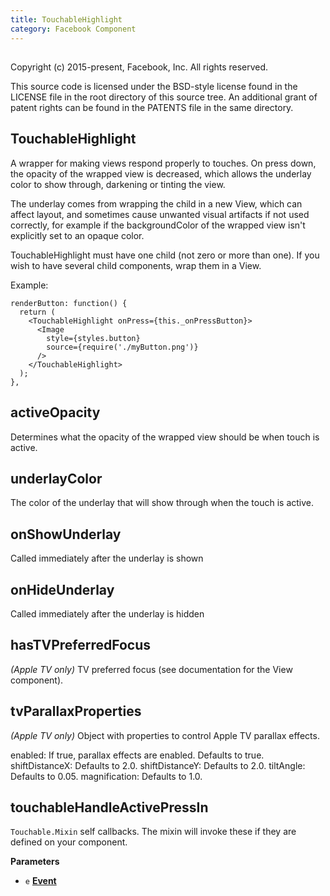 ```yaml
---
title: TouchableHighlight
category: Facebook Component
---
```

<!-- Generated by documentation.js. Update this documentation by updating the source code. -->

## 

Copyright (c) 2015-present, Facebook, Inc.
All rights reserved.

This source code is licensed under the BSD-style license found in the
LICENSE file in the root directory of this source tree. An additional grant
of patent rights can be found in the PATENTS file in the same directory.

## TouchableHighlight

A wrapper for making views respond properly to touches.
On press down, the opacity of the wrapped view is decreased, which allows
the underlay color to show through, darkening or tinting the view.

The underlay comes from wrapping the child in a new View, which can affect
layout, and sometimes cause unwanted visual artifacts if not used correctly,
for example if the backgroundColor of the wrapped view isn't explicitly set
to an opaque color.

TouchableHighlight must have one child (not zero or more than one).
If you wish to have several child components, wrap them in a View.

Example:

    renderButton: function() {
      return (
        <TouchableHighlight onPress={this._onPressButton}>
          <Image
            style={styles.button}
            source={require('./myButton.png')}
          />
        </TouchableHighlight>
      );
    },

## activeOpacity

Determines what the opacity of the wrapped view should be when touch is
active.

## underlayColor

The color of the underlay that will show through when the touch is
active.

## onShowUnderlay

Called immediately after the underlay is shown

## onHideUnderlay

Called immediately after the underlay is hidden

## hasTVPreferredFocus

_(Apple TV only)_ TV preferred focus (see documentation for the View component).

## tvParallaxProperties

_(Apple TV only)_ Object with properties to control Apple TV parallax effects.

enabled: If true, parallax effects are enabled.  Defaults to true.
shiftDistanceX: Defaults to 2.0.
shiftDistanceY: Defaults to 2.0.
tiltAngle: Defaults to 0.05.
magnification: Defaults to 1.0.

## touchableHandleActivePressIn

`Touchable.Mixin` self callbacks. The mixin will invoke these if they are
defined on your component.

**Parameters**

-   `e` **[Event](https://developer.mozilla.org/en-US/docs/Web/API/Event)** 
